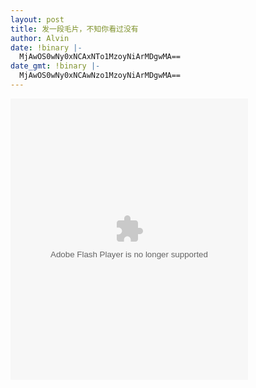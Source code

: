 ```yaml
---
layout: post
title: 发一段毛片，不知你看过没有
author: Alvin
date: !binary |-
  MjAwOS0wNy0xNCAxNTo1MzoyNiArMDgwMA==
date_gmt: !binary |-
  MjAwOS0wNy0xNCAwNzo1MzoyNiArMDgwMA==
---
```

<object width="380" height="450"><param name="movie" value="http://www.diesel.com/widgetxxx/widget.swf"></param><param name="allowFullScreen" value="true"></param><embed src="http://www.diesel.com/widgetxxx/widget.swf" type="application/x-shockwave-flash" allowfullscreen="true" width="380" height="450"></embed></object>
